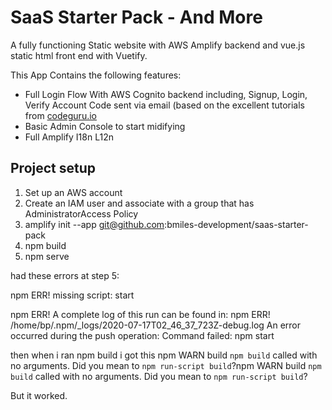 # SaaS Starter Pack - And More
A fully functioning Static website with AWS Amplify backend and vue.js static html front end with Vuetify.

This App Contains the following features:
* Full Login Flow With AWS Cognito backend including, Signup, Login, Verify Account Code sent via email (based on the excellent tutorials from [codeguru.io](https://www.youtube.com/results?search_query=codeguru.io)
* Basic Admin Console to start midifying
* Full Amplify I18n L12n

## Project setup

1. Set up an AWS account
2. Create an IAM user and associate with a group that has AdministratorAccess Policy
3. amplify init --app git@github.com:bmiles-development/saas-starter-pack
4. npm build
5. npm serve


had these errors at step 5: 

npm ERR! missing script: start

npm ERR! A complete log of this run can be found in:
npm ERR!     /home/bp/.npm/_logs/2020-07-17T02_46_37_723Z-debug.log
An error occurred during the push operation: Command failed: npm start

then when i ran npm build i got this npm WARN build `npm build` called with no arguments. Did you mean to `npm run-script build`?npm WARN build `npm build` called with no arguments. Did you mean to `npm run-script build`?

But it worked.
